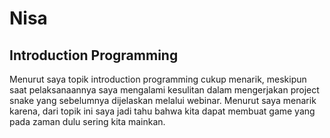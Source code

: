 # Nisa
## Introduction Programming
Menurut saya topik introduction programming cukup menarik, meskipun saat pelaksanaannya saya mengalami kesulitan dalam mengerjakan project snake yang sebelumnya dijelaskan melalui webinar. Menurut saya menarik karena, dari topik ini saya jadi tahu bahwa kita dapat membuat game yang pada zaman dulu sering kita mainkan.